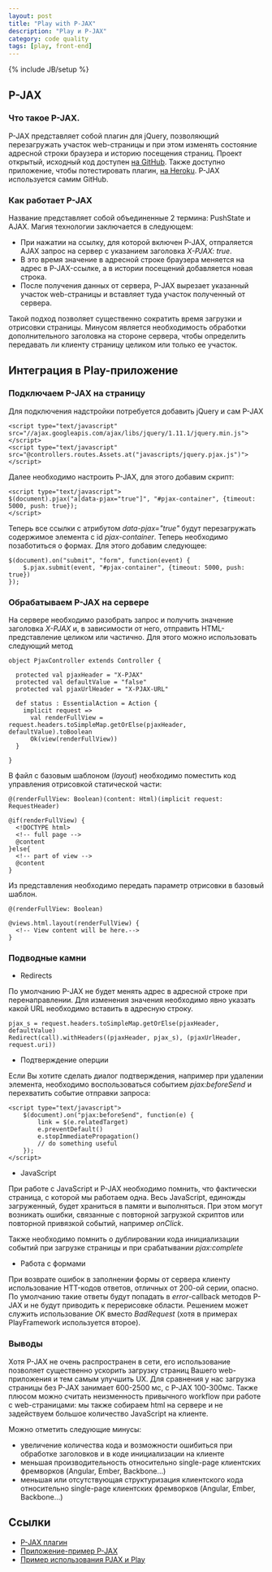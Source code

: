 ```yaml
---
layout: post
title: "Play with P-JAX"
description: "Play и P-JAX"
category: code quality
tags: [play, front-end]
---
```

{% include JB/setup %}

## P-JAX

### Что такое P-JAX.

P-JAX представляет собой плагин для jQuery, позволяющий перезагружать участок web-страницы и при этом изменять состояние адресной строки браузера и историю посещения страниц.
Проект открытый, исходный код доступен [на GitHub](https://github.com/defunkt/jquery-pjax). Также доступно приложение, чтобы потестировать плагин, [на Heroku](http://pjax.heroku.com).
P-JAX используется самим GitHub.

### Как работает P-JAX

Название представляет собой объединенные 2 термина: PushState и AJAX.
Магия технологии заключается в следующем:

* При нажатии на ссылку, для которой включен P-JAX, отпраляется AJAX запрос на сервер с указанием заголовка _X-PJAX: true_.
* В это время значение в адресной строке браузера меняется на адрес в P-JAX-ссылке, а в истории посещений добавляется новая строка.
* После получения данных от сервера, P-JAX вырезает указанный участок web-страницы и вставляет туда участок полученный от сервера.

Такой подход позволяет существенно сократить время загрузки и отрисовки страницы.
Минусом является необходимость обработки дополнительного заголовка на стороне сервера, чтобы определить передавать ли клиенту страницу целиком или только ее участок.

## Интеграция в Play-приложение

### Подключаем P-JAX на страницу

Для подключения надстройки потребуется добавить jQuery и сам P-JAX


    <script type="text/javascript" src="//ajax.googleapis.com/ajax/libs/jquery/1.11.1/jquery.min.js"></script>
    <script type="text/javascript" src="@controllers.routes.Assets.at("javascripts/jquery.pjax.js")"></script>


Далее необходимо настроить P-JAX, для этого добавим скрипт:


    <script type="text/javascript">
    $(document).pjax("a[data-pjax="true"]", "#pjax-container", {timeout: 5000, push: true});
    </script>


Теперь все ссылки с атрибутом _data-pjax="true"_ будут перезагружать содержимое элемента с id _pjax-container_.
Теперь необходимо позаботиться о формах. Для этого добавим следующее:


    $(document).on("submit", "form", function(event) {
        $.pjax.submit(event, "#pjax-container", {timeout: 5000, push: true})
    });


### Обрабатываем P-JAX на сервере

На сервере необходимо разобрать запрос и получить значение заголовка _X-PJAX_ и, в зависимости от него, отправить HTML-представление целиком или частично.
Для этого можно использовать следующий метод


    object PjaxController extends Controller {

      protected val pjaxHeader = "X-PJAX"
      protected val defaultValue = "false"
      protected val pjaxUrlHeader = "X-PJAX-URL"

      def status : EssentialAction = Action {
        implicit request =>
          val renderFullView = request.headers.toSimpleMap.getOrElse(pjaxHeader, defaultValue).toBoolean
          Ok(view(renderFullView))
      }

    }


В файл с базовым шаблоном (_layout_) необходимо поместить код управления отрисовкой статической части:


    @(renderFullView: Boolean)(content: Html)(implicit request: RequestHeader)

    @if(renderFullView) {
      <!DOCTYPE html>
      <!-- full page -->
      @content
    }else{
      <!-- part of view -->
      @content
    }


Из представления необходимо передать параметр отрисовки в базовый шаблон.


    @(renderFullView: Boolean)

    @views.html.layout(renderFullView) {
      <!-- View content will be here.-->
    }


### Подводные камни

* Redirects

По умолчанию P-JAX не будет менять адрес в адресной строке при перенаправлении. Для изменения значения необходимо явно указать какой URL необходимо вставить в адресную строку.


    pjax_s = request.headers.toSimpleMap.getOrElse(pjaxHeader, defaultValue)
    Redirect(call).withHeaders((pjaxHeader, pjax_s), (pjaxUrlHeader, request.uri))


* Подтверждение оперции

Если Вы хотите сделать диалог подтверждения, например при удалении элемента, необходимо воспользоваться событием _pjax:beforeSend_ и перехватить событие отправки запроса:


    <script type="text/javascript">
        $(document).on("pjax:beforeSend", function(e) {
            link = $(e.relatedTarget)
            e.preventDefault()
            e.stopImmediatePropagation()
            // do something useful
        });
    </script>


* JavaScript

При работе с JavaScript и P-JAX необходимо помнить, что фактически страница, с которой мы работаем одна. Весь JavaScript, единожды загруженный, будет храниться в памяти и выполняться.
При этом могут возникать ошибки, связанные с повторной загрузкой скриптов или повторной привязкой событий, например _onClick_.

Также необходимо помнить о дублировании кода инициализации событий при загрузке страницы и при срабатывании _pjax:complete_

* Работа с формами

При возврате ошибок в заполнении формы от сервера клиенту использование HTT-кодов ответов, отличных от 200-ой серии, опасно. По умолчанию такие ответы будут попадать в _error_-callback методов P-JAX и не будут приводить к перерисовке области.
Решением может служить использование _OK_ вместо _BadRequest_ (хотя в примерах PlayFramework используется второе).

### Выводы

Хотя P-JAX не очень распространен в сети, его использование позволяет существенно ускорить загрузку страниц Вашего web-приложения и тем самым улучшить UX.
Для сравнения у нас загрузка страницы без P-JAX занимает 600-2500 мс, с P-JAX 100-300мс.
Также плюсом можно считать неизменность привычного workflow при работе с web-страницами: мы также собираем html на сервере и не задействуем большое количество JavaScript на клиенте.

Можно отметить следующие минусы:
* увеличение количества кода и возможности ошибиться при обработке заголовков и в коде инициализации на клиенте
* меньшая производительность относительно single-page клиентских фремворков (Angular, Ember, Backbone...)
* меньшая или отсутствующая структуризация клиентского кода относительно single-page клиентских фремворков (Angular, Ember, Backbone...)

## Ссылки

* [P-JAX плагин](https://github.com/defunkt/jquery-pjax)
* [Приложение-пример P-JAX](http://pjax.heroku.com)
* [Пример использования PJAX и Play](https://github.com/pvillega/pjax-Forms)
